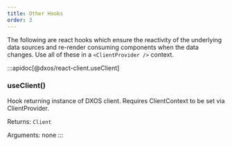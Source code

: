 ```yaml
---
title: Other Hooks
order: 3
---
```


The following are react hooks which ensure the reactivity of the underlying data sources and re-render consuming components when the data changes. Use all of these in a `<ClientProvider />` context.

:::apidoc[@dxos/react-client.useClient]
### useClient()

Hook returning instance of DXOS client.
Requires ClientContext to be set via ClientProvider.

Returns: <code>Client</code>

Arguments: none
:::
